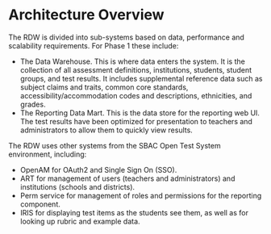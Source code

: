 # Architecture Overview

The RDW is divided into sub-systems based on data, performance and scalability requirements. For Phase 1 these include:
* The Data Warehouse. This is where data enters the system. It is the collection of all assessment definitions, institutions, students, student groups, and test results. It includes supplemental reference data such as subject claims and traits, common core standards, accessibility/accommodation codes and descriptions, ethnicities, and grades. 
* The Reporting Data Mart. This is the data store for the reporting web UI. The test results have been optimized for presentation to teachers and administrators to allow them to quickly view results.

The RDW uses other systems from the SBAC Open Test System environment, including:
* OpenAM for OAuth2 and Single Sign On (SSO).
* ART for management of users (teachers and administrators) and institutions (schools and districts).
* Perm service for management of roles and permissions for the reporting component.
* IRIS for displaying test items as the students see them, as well as for looking up rubric and example data.

